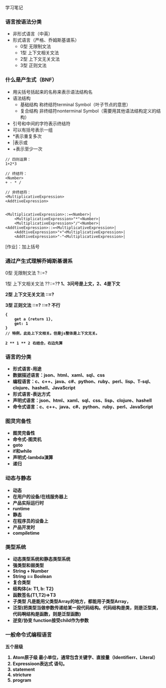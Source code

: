 学习笔记
### 语言按语法分类
- 非形式语言（中英）
- 形式语言（严格、乔姆斯基谱系）
	- 0型 无限制文法
	- 1型 上下文相关文法
	- 2型 上下文无关文法
	- 3型 正则文法

### 什么是产生式（BNF）
- 用尖括号括起来的名称来表示语法结构名
- 语法结构
	- 基础结构 称终结符terminal Symbol（叶子节点的意思）
	- 复合结构 非终结符nonterminal Symbol（需要用其他语法结构定义的结构）
- 引号和中间的字符表示终结符
- 可以有括号表示一组
- *表示重复多次
- |表示或
- +表示至少一次
```
// 四则运算：
1+2*3

// 终结符：
<Number>
+ - * /

// 非终结符：
<MultiplicativeExpression>
<AddtiveExpression>


<MultiplicativeExpression>::=<Number>|
	<MultiplicativeExpression>"*"<Number>|
	<MultiplicativeExpression>"/"<Number>|
<AddtiveExpression>::=<MultiplicativeExpression>|
	<AddtiveExpression>"+"<MultiplicativeExpression>|
	<AddtiveExpression>"-"<MultiplicativeExpression>|
```

[作业]：加上括号

### 通过产生式理解乔姆斯基谱系
0型 无限制文法
?::=?

1型 上下文相关文法
?<A>?::=?<B>? 1、3问号是上文，2、4是下文

2型 上下文无关文法
<A>::=?

3型 正则文法
<A>::=<A>?
<A>::=?<A> 不行

```
{
	get a {return 1},
	get: 1
}
// 特例，此处上下文相关。但是js整体是上下文无关。

2 ** 1 ** 2 右结合，右边先算
```

### 语言的分类
- 形式语言-用途
 - 数据描述语言：json、html、xaml、sql、css
 - 编程语言：c、c++、java、c#、python、ruby、perl、lisp、T-sql、clojure、hashell、JavaScript
- 形式语言-表达方式
 - 声明式语言：json、html、xaml、sql、css、lisp、clojure、hashell
 - 命令式语言：c、c++、java、c#、python、ruby、perl、JavaScript

### 图灵完备性
- 图灵完备性
 - 命令式-图灵机
  - goto
  - if和while
 - 声明式-lambda演算
  - 递归

### 动态与静态
- 动态
 - 在用户的设备/在线服务器上
 - 产品实际运行时
 - runtime
- 静态
 - 在程序员的设备上
 - 产品开发时
 - compiletime

### 类型系统
- 动态类型系统和静态类型系统
- 强类型和弱类型
 - String + Number
 - String == Boolean
- 复合类型
 - 结构体{a: T1, b: T2}
 - 函数签名(T1,T2)=>T3
- 子类型 凡是能用父类型Array<Parent>的地方，都能用子类型Array<Child>，
- 泛型(把类型当做参数传递给某一段代码结构。代码结构是类，则是泛型类，代码啊结构是函数，则是泛型函数)
 - 逆变/协变 function接受child作为参数

### 一般命令式编程语言
 五个层级
 1. Atom原子级 最小单位，通常包含关键字、直接量（Identifierr、Literal）
 2. Expressioon表达式 语句。
 3. statement
 4. stricture
 5. program